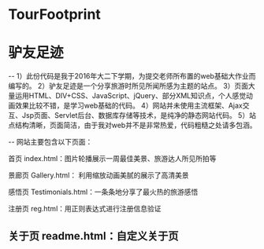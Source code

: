 # TourFootprint
# 驴友足迹

--
1）此份代码是我于2016年大二下学期，为提交老师所布置的web基础大作业而编写的。
2）驴友足迹是一个分享旅游时所见所闻所感为主题的站点。
3）页面大量运用HTML、DIV+CSS、JavaScript、jQuery、部分XML知识点，个人感觉动画效果比较不错，是学习web基础的代码。
4）网站并未使用主流框架、Ajax交互、Jsp页面、Servlet后台、数据库存储等技术，是纯净的静态网站代码。
5）站点结构清晰，页面简洁，由于我对web并不是非常热爱，代码粗糙之处请多包涵。

--
网站主要包含以下页面：

首页 index.html：图片轮播展示一周最佳美景、旅游达人所见所拍等

景廊页 Gallery.html： 利用缩放动画美腻的展示了高清美景

感悟页 Testimonials.html：一条条地分享了最火热的旅游感悟

注册页 reg.html：用正则表达式进行注册信息验证

关于页 readme.html：自定义关于页
--
